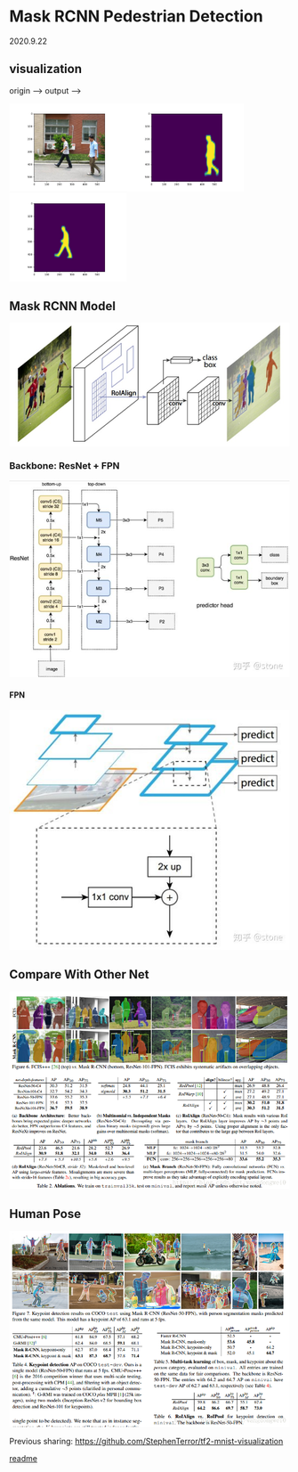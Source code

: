 # Mask RCNN Pedestrian Detection

2020.9.22



## visualization

origin -->									output -->



<img src="./source/image.jpg" style="zoom:33%;" /><img src="./source/pred_0.jpg" style="zoom:33%;" /><img src="./source/pred_1.jpg" style="zoom:33%;" />



## Mask RCNN Model

![](./source/MaskRCNN_model.jpg)



### Backbone:  ResNet + FPN

![](./source/resnet_fpn_detail.jpg)
#### FPN
![](./source/resnet_fpn.jpg)

## Compare With Other Net

![](./source/compare_with_others.png)

## Human Pose

![](./source/human_pose.png)



Previous sharing: https://github.com/StephenTerror/tf2-mnist-visualization

[readme](./source/readme.md)